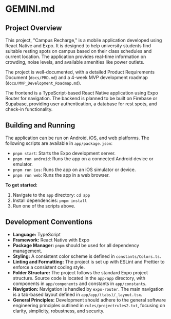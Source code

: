 # GEMINI.md

## Project Overview

This project, "Campus Recharge," is a mobile application developed using React Native and Expo. It is designed to help university students find suitable resting spots on campus based on their class schedules and current location. The application provides real-time information on crowding, noise levels, and available amenities like power outlets.

The project is well-documented, with a detailed Product Requirements Document (`docs/PRD.md`) and a 4-week MVP development roadmap (`docs/MVP_Development_Roadmap.md`).

The frontend is a TypeScript-based React Native application using Expo Router for navigation. The backend is planned to be built on Firebase or Supabase, providing user authentication, a database for rest spots, and check-in functionality.

## Building and Running

The application can be run on Android, iOS, and web platforms. The following scripts are available in `app/package.json`:

*   `pnpm start`: Starts the Expo development server.
*   `pnpm run android`: Runs the app on a connected Android device or emulator.
*   `pnpm run ios`: Runs the app on an iOS simulator or device.
*   `pnpm run web`: Runs the app in a web browser.

**To get started:**

1.  Navigate to the `app` directory: `cd app`
2.  Install dependencies: `pnpm install`
3.  Run one of the scripts above.

## Development Conventions

*   **Language:** TypeScript
*   **Framework:** React Native with Expo
*   **Package Manager:** `pnpm` should be used for all dependency management.
*   **Styling:** A consistent color scheme is defined in `constants/Colors.ts`.
*   **Linting and Formatting:** The project is set up with ESLint and Prettier to enforce a consistent coding style.
*   **Folder Structure:** The project follows the standard Expo project structure. Source code is located in the `app/app` directory, with components in `app/components` and constants in `app/constants`.
*   **Navigation:** Navigation is handled by `expo-router`. The main navigation is a tab-based layout defined in `app/app/(tabs)/_layout.tsx`.
*   **General Principles:** Development should adhere to the general software engineering principles outlined in `rules/projectrules2.txt`, focusing on clarity, simplicity, robustness, and security.